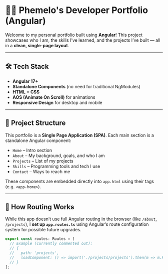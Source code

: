 # 👨‍💻 Phemelo's Developer Portfolio (Angular)

Welcome to my personal portfolio built using **Angular**! This project showcases who I am, the skills I’ve learned, and the projects I’ve built — all in a **clean, single-page layout**.

---

## 🛠️ Tech Stack

- **Angular 17+**
- **Standalone Components** (no need for traditional NgModules)
- **HTML + CSS**
- **AOS (Animate On Scroll)** for animations
- **Responsive Design** for desktop and mobile

---

## 📁 Project Structure

This portfolio is a **Single Page Application (SPA)**. Each main section is a standalone Angular component:

- `Home` – Intro section
- `About` – My background, goals, and who I am
- `Projects` – List of my projects
- `Skills` – Programming tools and tech I use
- `Contact` – Ways to reach me

These components are embedded directly into `app.html` using their tags (e.g. `<app-home>`).

---

## 🚀 How Routing Works

While this app doesn’t use full Angular routing in the browser (like `/about`, `/projects`), I **set up `app.routes.ts`** using Angular’s route configuration system for possible future upgrades.

```ts
export const routes: Routes = [
  // Example (currently commented out):
  // {
  //   path: 'projects',
  //   loadComponent: () => import('./projects/projects').then(m => m.Projects)
  // }
];
